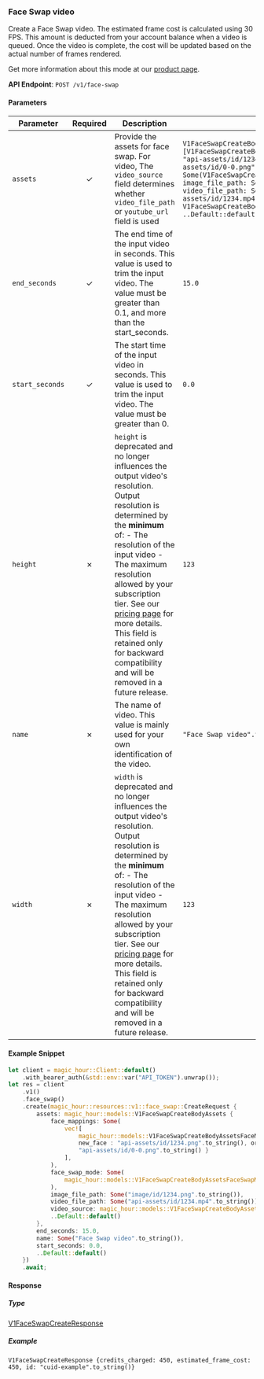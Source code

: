 
### Face Swap video <a name="create"></a>

Create a Face Swap video. The estimated frame cost is calculated using 30 FPS. This amount is deducted from your account balance when a video is queued. Once the video is complete, the cost will be updated based on the actual number of frames rendered.
  
Get more information about this mode at our [product page](https://magichour.ai/products/face-swap).
  

**API Endpoint**: `POST /v1/face-swap`

#### Parameters

| Parameter | Required | Description | Example |
|-----------|:--------:|-------------|--------|
| `assets` | ✓ | Provide the assets for face swap. For video, The `video_source` field determines whether `video_file_path` or `youtube_url` field is used | `V1FaceSwapCreateBodyAssets {face_mappings: Some(vec![V1FaceSwapCreateBodyAssetsFaceMappingsItem {new_face: "api-assets/id/1234.png".to_string(), original_face: "api-assets/id/0-0.png".to_string()}]), face_swap_mode: Some(V1FaceSwapCreateBodyAssetsFaceSwapModeEnum::AllFaces), image_file_path: Some("image/id/1234.png".to_string()), video_file_path: Some("api-assets/id/1234.mp4".to_string()), video_source: V1FaceSwapCreateBodyAssetsVideoSourceEnum::File, ..Default::default()}` |
| `end_seconds` | ✓ | The end time of the input video in seconds. This value is used to trim the input video. The value must be greater than 0.1, and more than the start_seconds. | `15.0` |
| `start_seconds` | ✓ | The start time of the input video in seconds. This value is used to trim the input video. The value must be greater than 0. | `0.0` |
| `height` | ✗ | `height` is deprecated and no longer influences the output video's resolution.  Output resolution is determined by the **minimum** of: - The resolution of the input video - The maximum resolution allowed by your subscription tier. See our [pricing page](https://magichour.ai/pricing) for more details.  This field is retained only for backward compatibility and will be removed in a future release. | `123` |
| `name` | ✗ | The name of video. This value is mainly used for your own identification of the video. | `"Face Swap video".to_string()` |
| `width` | ✗ | `width` is deprecated and no longer influences the output video's resolution.  Output resolution is determined by the **minimum** of: - The resolution of the input video - The maximum resolution allowed by your subscription tier. See our [pricing page](https://magichour.ai/pricing) for more details.  This field is retained only for backward compatibility and will be removed in a future release. | `123` |

#### Example Snippet

```rust
let client = magic_hour::Client::default()
    .with_bearer_auth(&std::env::var("API_TOKEN").unwrap());
let res = client
    .v1()
    .face_swap()
    .create(magic_hour::resources::v1::face_swap::CreateRequest {
        assets: magic_hour::models::V1FaceSwapCreateBodyAssets {
            face_mappings: Some(
                vec![
                    magic_hour::models::V1FaceSwapCreateBodyAssetsFaceMappingsItem {
                    new_face : "api-assets/id/1234.png".to_string(), original_face :
                    "api-assets/id/0-0.png".to_string() }
                ],
            ),
            face_swap_mode: Some(
                magic_hour::models::V1FaceSwapCreateBodyAssetsFaceSwapModeEnum::AllFaces,
            ),
            image_file_path: Some("image/id/1234.png".to_string()),
            video_file_path: Some("api-assets/id/1234.mp4".to_string()),
            video_source: magic_hour::models::V1FaceSwapCreateBodyAssetsVideoSourceEnum::File,
            ..Default::default()
        },
        end_seconds: 15.0,
        name: Some("Face Swap video".to_string()),
        start_seconds: 0.0,
        ..Default::default()
    })
    .await;
```

#### Response

##### Type
[V1FaceSwapCreateResponse](/src/models/v1_face_swap_create_response.rs)

##### Example
`V1FaceSwapCreateResponse {credits_charged: 450, estimated_frame_cost: 450, id: "cuid-example".to_string()}`
